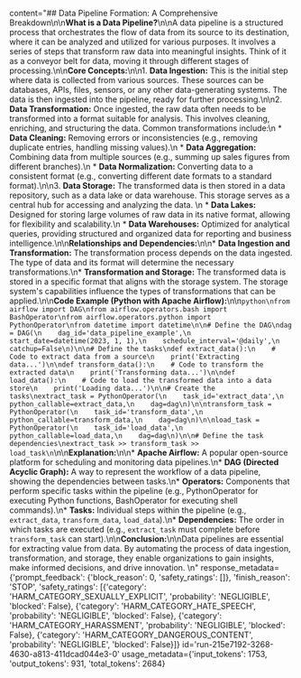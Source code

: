 content="## Data Pipeline Formation: A Comprehensive Breakdown\n\n**What is a Data Pipeline?**\n\nA data pipeline is a structured process that orchestrates the flow of data from its source to its destination, where it can be analyzed and utilized for various purposes. It involves a series of steps that transform raw data into meaningful insights. Think of it as a conveyor belt for data, moving it through different stages of processing.\n\n**Core Concepts:**\n\n1. **Data Ingestion:** This is the initial step where data is collected from various sources. These sources can be databases, APIs, files, sensors, or any other data-generating systems. The data is then ingested into the pipeline, ready for further processing.\n\n2. **Data Transformation:** Once ingested, the raw data often needs to be transformed into a format suitable for analysis. This involves cleaning, enriching, and structuring the data. Common transformations include:\n    * **Data Cleaning:** Removing errors or inconsistencies (e.g., removing duplicate entries, handling missing values).\n    * **Data Aggregation:** Combining data from multiple sources (e.g., summing up sales figures from different branches).\n    * **Data Normalization:** Converting data to a consistent format (e.g., converting different date formats to a standard format).\n\n3. **Data Storage:** The transformed data is then stored in a data repository, such as a data lake or data warehouse. This storage serves as a central hub for accessing and analyzing the data. \n    * **Data Lakes:** Designed for storing large volumes of raw data in its native format, allowing for flexibility and scalability.\n    * **Data Warehouses:** Optimized for analytical queries, providing structured and organized data for reporting and business intelligence.\n\n**Relationships and Dependencies:**\n\n* **Data Ingestion and Transformation:** The transformation process depends on the data ingested. The type of data and its format will determine the necessary transformations.\n* **Transformation and Storage:** The transformed data is stored in a specific format that aligns with the storage system. The storage system's capabilities influence the types of transformations that can be applied.\n\n**Code Example (Python with Apache Airflow):**\n\n```python\nfrom airflow import DAG\nfrom airflow.operators.bash import BashOperator\nfrom airflow.operators.python import PythonOperator\nfrom datetime import datetime\n\n# Define the DAG\ndag = DAG(\n    dag_id='data_pipeline_example',\n    start_date=datetime(2023, 1, 1),\n    schedule_interval='@daily',\n    catchup=False\n)\n\n# Define the tasks\ndef extract_data():\n    # Code to extract data from a source\n    print('Extracting data...')\n\ndef transform_data():\n    # Code to transform the extracted data\n    print('Transforming data...')\n\ndef load_data():\n    # Code to load the transformed data into a data store\n    print('Loading data...')\n\n# Create the tasks\nextract_task = PythonOperator(\n    task_id='extract_data',\n    python_callable=extract_data,\n    dag=dag\n)\n\ntransform_task = PythonOperator(\n    task_id='transform_data',\n    python_callable=transform_data,\n    dag=dag\n)\n\nload_task = PythonOperator(\n    task_id='load_data',\n    python_callable=load_data,\n    dag=dag\n)\n\n# Define the task dependencies\nextract_task >> transform_task >> load_task\n```\n\n**Explanation:**\n\n* **Apache Airflow:** A popular open-source platform for scheduling and monitoring data pipelines.\n* **DAG (Directed Acyclic Graph):** A way to represent the workflow of a data pipeline, showing the dependencies between tasks.\n* **Operators:**  Components that perform specific tasks within the pipeline (e.g., PythonOperator for executing Python functions, BashOperator for executing shell commands).\n* **Tasks:**  Individual steps within the pipeline (e.g., `extract_data`, `transform_data`, `load_data`).\n* **Dependencies:**  The order in which tasks are executed (e.g., `extract_task` must complete before `transform_task` can start).\n\n**Conclusion:**\n\nData pipelines are essential for extracting value from data. By automating the process of data ingestion, transformation, and storage, they enable organizations to gain insights, make informed decisions, and drive innovation. \n" response_metadata={'prompt_feedback': {'block_reason': 0, 'safety_ratings': []}, 'finish_reason': 'STOP', 'safety_ratings': [{'category': 'HARM_CATEGORY_SEXUALLY_EXPLICIT', 'probability': 'NEGLIGIBLE', 'blocked': False}, {'category': 'HARM_CATEGORY_HATE_SPEECH', 'probability': 'NEGLIGIBLE', 'blocked': False}, {'category': 'HARM_CATEGORY_HARASSMENT', 'probability': 'NEGLIGIBLE', 'blocked': False}, {'category': 'HARM_CATEGORY_DANGEROUS_CONTENT', 'probability': 'NEGLIGIBLE', 'blocked': False}]} id='run-215e7192-3268-4630-a813-411dcad044e3-0' usage_metadata={'input_tokens': 1753, 'output_tokens': 931, 'total_tokens': 2684}